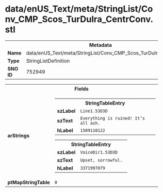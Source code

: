 <h1>data/enUS_Text/meta/StringList/Conv_CMP_Scos_TurDulra_CentrConv.stl</h1><table><tr><th colspan="100%">Metadata</th></tr><tr><td><b>Name</b></td><td>data/enUS_Text/meta/StringList/Conv_CMP_Scos_TurDulra_CentrConv.stl</td></tr><tr><td><b>Type</b></td><td>StringListDefinition</td></tr><tr><td><b>SNO ID</b></td><td>752949</td></tr></table>

<table><tr><th colspan="100%">Fields</th></tr><tr><td><b>arStrings</b></td><td><table><tr><th colspan="100%">StringTableEntry</th></tr><tr><td><b>szLabel</b></td><td><code>Line1.53D3D</code></td></tr><tr><td><b>szText</b></td><td><code>Everything is ruined! It’s all ash.</code></td></tr><tr><td><b>hLabel</b></td><td><code>1509110122</code></td></tr></table>


<table><tr><th colspan="100%">StringTableEntry</th></tr><tr><td><b>szLabel</b></td><td><code>VoiceDir1.53D3D</code></td></tr><tr><td><b>szText</b></td><td><code>Upset, sorrowful. </code></td></tr><tr><td><b>hLabel</b></td><td><code>3371997079</code></td></tr></table>


</td></tr><tr><td><b>ptMapStringTable</b></td><td><code>0</code></td></tr></table>

